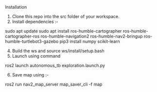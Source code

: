 Installation
1. Clone this repo into the src folder of your workspace.
2. Install dependencies :-

sudo apt update
sudo apt install
ros-humble-cartographer
ros-humble-cartographer-ros
ros-humble-navigation2
ros-humble-nav2-bringup
ros-humble-turtlebot3-gazebo
pip3 install numpy scikit-learn

4. Build the ws and source ws/install/setup.bash
5. Launch using command
   
ros2 launch autonomous_tb exploration.launch.py

6. Save map using :-

ros2 run nav2_map_server map_saver_cli -f map
